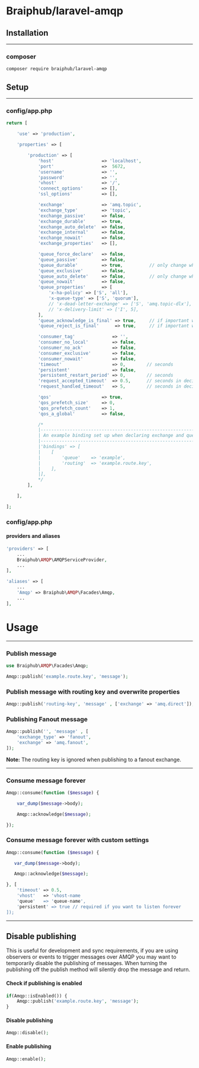 # Braiphub/laravel-amqp

## Installation

__________________
### composer

``
composer require braiphub/laravel-amqp
``

## Setup
__________________

### config/app.php

```php
return [

    'use' => 'production',

    'properties' => [

        'production' => [
            'host'                  => 'localhost',
            'port'                  =>  5672,
            'username'              => '',
            'password'              => '',
            'vhost'                 => '/',
            'connect_options'       => [],
            'ssl_options'           => [],

            'exchange'              => 'amq.topic',
            'exchange_type'         => 'topic',
            'exchange_passive'      => false,
            'exchange_durable'      => true,
            'exchange_auto_delete'  => false,
            'exchange_internal'     => false,
            'exchange_nowait'       => false,
            'exchange_properties'   => [],

            'queue_force_declare'   => false,
            'queue_passive'         => false,
            'queue_durable'         => true,          // only change when not using quorum queues
            'queue_exclusive'       => false,
            'queue_auto_delete'     => false,         // only change when not using quorum queues
            'queue_nowait'          => false,
            'queue_properties'      => [
                'x-ha-policy' => ['S', 'all'],
                'x-queue-type' => ['S', 'quorum'],
                // 'x-dead-letter-exchange' => ['S', 'amq.topic-dlx'], // if provided an exchange and queue (queue_name-dlx) will be automatically declared
                // 'x-delivery-limit' => ['I', 5],                     // the delivery limit will be set on the relevant queue but not the DLX queue itself
            ],
            'queue_acknowledge_is_final' => true,     // if important work is done inside a consumer after the acknowledge call, this should be false
            'queue_reject_is_final'      => true,     // if important work is done inside a consumer after the reject call, this should be false

            'consumer_tag'              => '',
            'consumer_no_local'         => false,
            'consumer_no_ack'           => false,
            'consumer_exclusive'        => false,
            'consumer_nowait'           => false,
            'timeout'                   => 0,        // seconds
            'persistent'                => false,
            'persistent_restart_period' => 0,        // seconds
            'request_accepted_timeout'  => 0.5,      // seconds in decimal accepted
            'request_handled_timeout'   => 5,        // seconds in decimal accepted

            'qos'                   => true,
            'qos_prefetch_size'     => 0,
            'qos_prefetch_count'    => 1,
            'qos_a_global'          => false,

            /*
            |--------------------------------------------------------------------------
            | An example binding set up when declaring exchange and queues
            |--------------------------------------------------------------------------
            |'bindings' => [
            |    [
            |        'queue'    => 'example',
            |        'routing'  => 'example.route.key',
            |    ],
            |],
            */
        ],

    ],

];
```
### config/app.php

#### providers and aliases

```php
'providers' => [
    ...
    Braiphub\AMQP\AMQPServiceProvider,
    ...
],
```

```php
'aliases' => [
    ...
    'Amqp' => Braiphub\AMQP\Facades\Amqp,
    ...
],
```
# Usage
__________________

### Publish message

```php
use Braiphub\AMQP\Facades\Amqp;

Amqp::publish('example.route.key', 'message');
```

### Publish message with routing key and overwrite properties

```php
Amqp::publish('routing-key', 'message' , ['exchange' => 'amq.direct']);
```

### Publishing Fanout message

```php
Amqp::publish('', 'message' , [
    'exchange_type' => 'fanout',
    'exchange' => 'amq.fanout',
]);
```
__Note:__ The routing key is ignored when publishing to a fanout exchange.

_______________________________

### Consume message forever

```php
Amqp::consume(function ($message) {

    var_dump($message->body);

    Amqp::acknowledge($message);

});
```

### Consume message forever with custom settings

```php
Amqp::consume(function ($message) {

   var_dump($message->body);

   Amqp::acknowledge($message);

}, [
    'timeout' => 0.5,
    'vhost'   => 'vhost-name
    'queue'   => 'queue-name',
    'persistent' => true // required if you want to listen forever
]);
```
_______________________________

## Disable publishing
This is useful for development and sync requirements, if you are using observers 
or events to trigger messages over AMQP you may want to temporarily disable the 
publishing of messages. When turning the publishing off the publish method will 
silently drop the message and return.

#### Check if publishing is enabled

```php
if(Amqp::isEnabled()) {
    Amqp::publish('example.route.key', 'message');
}
```

#### Disable publishing

```php
Amqp::disable();
```

#### Enable publishing

```php
Amqp::enable();
```





